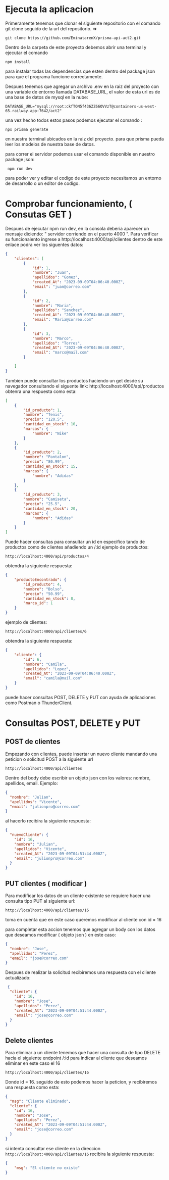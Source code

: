 # Ejecuta la aplicacion

Primeramente tenemos que clonar el siguiente repositorio con el comando git clone seguido de la url del repositorio.
=> 
```shell
git clone https://github.com/EminatarenX/prisma-api-act2.git

```

Dentro de la carpeta de este proyecto debemos abrir una terminal y ejecutar el comando 
```shell 
npm install
```
para instalar todas las dependencias que esten dentro del package json para que el programa funcione correctamente.

Despues tenemos que agregar un archivo .env en la raiz del proyecto con una variable de entorno llamada DATABASE_URL, el valor de esta url es de una base de datos de mysql en la nube:
```.dotenv
DATABASE_URL="mysql://root:ckfTON5f436ZZ66OVVzT@containers-us-west-65.railway.app:7642/act2"
```


una vez hecho todos estos pasos podemos ejecutar el comando :
```shell
npx prisma generate
```
en nuestra terminal ubicados en la raiz del proyecto. para que prisma pueda leer los modelos de nuestra base de datos.

para correr el servidor podemos usar el comando disponible en nuestro package json:
```shell
 npm run dev
```

para poder ver y editar el codigo de este proyecto necesitamos un entorno de desarrollo o un editor de codigo.

# Comprobar funcionamiento, ( Consutas GET )

Despues de ejecutar npm run dev, en la consola deberia aparecer un mensaje diciendo: " servidor corriendo en el puerto 4000 ".
Para verificar su funcionaiento ingrese a http://localhost:4000/api/clientes dentro de este enlace podra ver los siguentes datos:
```json
{
    "clientes": [
        {
            "id": 1,
            "nombre": "Juan",
            "apellidos": "Gomez",
            "created_At": "2023-09-09T04:06:40.000Z",
            "email": "juan@correo.com"
        },
        {
            "id": 2,
            "nombre": "Maria",
            "apellidos": "Sanchez",
            "created_At": "2023-09-09T04:06:40.000Z",
            "email": "Maria@correo.com"
        },
        {
            "id": 3,
            "nombre": "Marco",
            "apellidos": "Torres",
            "created_At": "2023-09-09T04:06:40.000Z",
            "email": "marco@mail.com"
        }

    ]
}
```
Tambien puede consultar los productos haciendo un get desde su navegador consultando el siguente link: http://localhost:4000/api/productos
obtenra una respuesta como esta: 
```json
[
    {
        "id_producto": 1,
        "nombre": "Tenis",
        "precio": "120.5",
        "cantidad_en_stock": 10,
        "marcas": {
            "nombre": "Nike"
        }
    },
    {
        "id_producto": 2,
        "nombre": "Pantalon",
        "precio": "80.99",
        "cantidad_en_stock": 15,
        "marcas": {
            "nombre": "Adidas"
        }
    },
    {
        "id_producto": 3,
        "nombre": "Camiseta",
        "precio": "25.5",
        "cantidad_en_stock": 20,
        "marcas": {
            "nombre": "Adidas"
        }
    }
]
```

Puede hacer consultas para consultar un id en especifico tando de productos como de clientes añadiendo un /:id 
ejemplo de productos: 
```shell
http://localhost:4000/api/productos/4
```

obtendra la siguiente respuesta: 
```json
{
    "productoEncontrado": {
        "id_producto": 4,
        "nombre": "Bolso",
        "precio": "50.99",
        "cantidad_en_stock": 8,
        "marca_id": 1
    }
}
```
ejemplo de clientes:
```shell
http://localhost:4000/api/clientes/6
```
obtendra la siguiente respuesta:
```json
{
    "cliente": {
        "id": 6,
        "nombre": "Camila",
        "apellidos": "Lopez",
        "created_At": "2023-09-09T04:06:40.000Z",
        "email": "camila@mail.com"
    }
}
```

puede hacer consultas POST, DELETE y PUT con ayuda de aplicaciones como Postman o ThunderClient.

# Consultas POST, DELETE y PUT


## POST de clientes
Empezando con clientes, puede insertar un nuevo cliente mandando una peticion o solicitud POST a la siguiente url
```shell
http://localhost:4000/api/clientes
```
Dentro del body debe escribir un objeto json con los valores: nombre, apellidos, email.
Ejemplo: 
```json
{
  "nombre": "Julian",
  "apellidos": "Vicente",
  "email": "julionpro@correo.com"
}
```
al hacerlo recibira la siguiente respuesta:
```json
{
  "nuevoCliente": {
    "id": 16,
    "nombre": "Julian",
    "apellidos": "Vicente",
    "created_At": "2023-09-09T04:51:44.000Z",
    "email": "julionpro@correo.com"
  }
}
```

## PUT clientes ( modificar ) 

Para modificar los datos de un cliente existente se requiere hacer una consulta tipo PUT al siguiente url:
```shell
http://localhost:4000/api/clientes/16
```
toma en cuenta que en este caso queremos modificar al cliente con id = 16

para completar esta accion tenemos que agregar un body con los datos que deseamos modificar ( objeto json )
en este caso:
```json
{
  "nombre": "Jose",
  "apellidos": "Perez",
  "email": "jose@correo.com"
}
```
Despues de realizar la solicitud recibiremos una respuesta con el cliente actualizado:
```json
 {
  "cliente": {
    "id": 16,
    "nombre": "Jose",
    "apellidos": "Perez",
    "created_At": "2023-09-09T04:51:44.000Z",
    "email": "jose@correo.com"
  }
}
```

## Delete clientes 

Para eliminar a un cliente tenemos que hacer una consulta de tipo DELETE hacia el siguiente endpoint /:id para indicar al cliente que deseamos eliminar en este caso el 16
```shell
http://localhost:4000/api/clientes/16
```
Donde id = 16.
seguido de esto podemos hacer la peticion, y recibiremos una respuesta como esta:
```json
{
  "msg": "Cliente eliminado",
  "cliente": {
    "id": 16,
    "nombre": "Jose",
    "apellidos": "Perez",
    "created_At": "2023-09-09T04:51:44.000Z",
    "email": "jose@correo.com"
  }
}
```
si intenta consultar ese cliente en la direccion ```http://localhost:4000/api/clientes/16``` recibira la siguiente respuesta:
```json
{
    "msg": "El cliente no existe"
}
```

